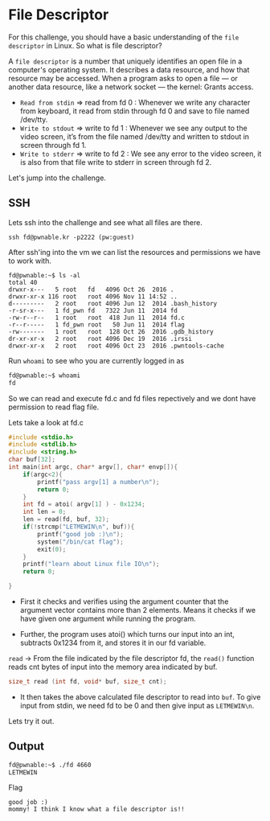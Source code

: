 # File Descriptor

For this challenge, you should have a basic understanding of the ```file descriptor``` in Linux. So what is file descriptor? 

A ```file descriptor``` is a number that uniquely identifies an open file in a computer's operating system. It describes a data resource, and how that resource may be accessed. When a program asks to open a file — or another data resource, like a network socket — the kernel: Grants access.

* ```Read from stdin``` => read from fd 0 : Whenever we write any character from keyboard, it read from stdin through fd 0 and save to file named /dev/tty.
* ```Write to stdout``` => write to fd 1 : Whenever we see any output to the video screen, it’s from the file named /dev/tty and written to stdout in screen through fd 1.
* ```Write to stderr``` => write to fd 2 : We see any error to the video screen, it is also from that file write to stderr in screen through fd 2.


Let's jump into the challenge.

## SSH

Lets ssh into the challenge and see what all files are there.

```
ssh fd@pwnable.kr -p2222 (pw:guest)
```

After ssh'ing into the vm we can list the resources and permissions we have to work with.

```
fd@pwnable:~$ ls -al
total 40
drwxr-x---   5 root   fd   4096 Oct 26  2016 .
drwxr-xr-x 116 root   root 4096 Nov 11 14:52 ..
d---------   2 root   root 4096 Jun 12  2014 .bash_history
-r-sr-x---   1 fd_pwn fd   7322 Jun 11  2014 fd
-rw-r--r--   1 root   root  418 Jun 11  2014 fd.c
-r--r-----   1 fd_pwn root   50 Jun 11  2014 flag
-rw-------   1 root   root  128 Oct 26  2016 .gdb_history
dr-xr-xr-x   2 root   root 4096 Dec 19  2016 .irssi
drwxr-xr-x   2 root   root 4096 Oct 23  2016 .pwntools-cache
```

Run ```whoami``` to see who you are currently logged in as

```bash
fd@pwnable:~$ whoami
fd
```
So we can read and execute fd.c and fd files repectively and we dont have permission to read flag file.

Lets take a look at fd.c

```c
#include <stdio.h>
#include <stdlib.h>
#include <string.h>
char buf[32];
int main(int argc, char* argv[], char* envp[]){
	if(argc<2){
		printf("pass argv[1] a number\n");
		return 0;
	}
	int fd = atoi( argv[1] ) - 0x1234;
	int len = 0;
	len = read(fd, buf, 32);
	if(!strcmp("LETMEWIN\n", buf)){
		printf("good job :)\n");
		system("/bin/cat flag");
		exit(0);
	}
	printf("learn about Linux file IO\n");
	return 0;

}
```

* First it checks and verifies using the argument counter that the argument vector contains more than 2 elements. Means it checks if we have given one argument while running the program.

* Further, the program uses atoi() which turns our input into an int, subtracts 0x1234 from it, and stores it in our fd variable.

```read``` -> From the file indicated by the file descriptor fd, the ```read()``` function reads cnt bytes of input into the memory area indicated by buf.

```c
size_t read (int fd, void* buf, size_t cnt); 
```

* It then takes the above calculated file descriptor to read into ```buf```. To give input from stdin, we need fd to be 0 and then give input as ```LETMEWIN\n```.

Lets try it out.

## Output

```bash
fd@pwnable:~$ ./fd 4660
LETMEWIN
```

Flag
```
good job :)
mommy! I think I know what a file descriptor is!!
```
